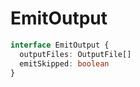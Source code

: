 # EmitOutput

```typescript
interface EmitOutput {
  outputFiles: OutputFile[]
  emitSkipped: boolean
}
```

